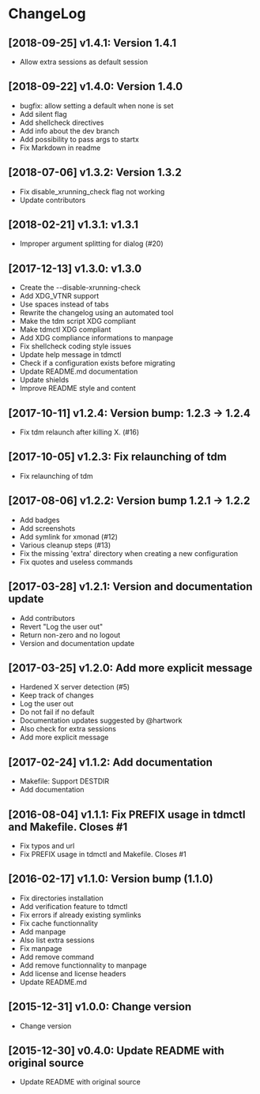 # ChangeLog

## [2018-09-25] v1.4.1: Version 1.4.1

* Allow extra sessions as default session

## [2018-09-22] v1.4.0: Version 1.4.0

* bugfix: allow setting a default when none is set
* Add silent flag
* Add shellcheck directives
* Add info about the dev branch
* Add possibility to pass args to startx
* Fix Markdown in readme

## [2018-07-06] v1.3.2: Version 1.3.2

* Fix disable_xrunning_check flag not working
* Update contributors

## [2018-02-21] v1.3.1: v1.3.1

* Improper argument splitting for dialog (#20)

## [2017-12-13] v1.3.0: v1.3.0

* Create the --disable-xrunning-check
* Add XDG_VTNR support
* Use spaces instead of tabs
* Rewrite the changelog using an automated tool
* Make the tdm script XDG compliant
* Make tdmctl XDG compliant
* Add XDG compliance informations to manpage
* Fix shellcheck coding style issues
* Update help message in tdmctl
* Check if a configuration exists before migrating
* Update README.md documentation
* Update shields
* Improve README style and content

## [2017-10-11] v1.2.4: Version bump: 1.2.3 -> 1.2.4

* Fix tdm relaunch after killing X. (#16)

## [2017-10-05] v1.2.3: Fix relaunching of tdm

* Fix relaunching of tdm

## [2017-08-06] v1.2.2: Version bump 1.2.1 -> 1.2.2

* Add badges
* Add screenshots
* Add symlink for xmonad (#12)
* Various cleanup steps (#13)
* Fix the missing 'extra' directory when creating a new configuration
* Fix quotes and useless commands

## [2017-03-28] v1.2.1: Version and documentation update

* Add contributors
* Revert "Log the user out"
* Return non-zero and no logout
* Version and documentation update

## [2017-03-25] v1.2.0: Add more explicit message

* Hardened X server detection (#5)
* Keep track of changes
* Log the user out
* Do not fail if no default
* Documentation updates suggested by @hartwork
* Also check for extra sessions
* Add more explicit message

## [2017-02-24] v1.1.2: Add documentation

* Makefile: Support DESTDIR
* Add documentation

## [2016-08-04] v1.1.1: Fix PREFIX usage in tdmctl and Makefile. Closes #1

* Fix typos and url
* Fix PREFIX usage in tdmctl and Makefile. Closes #1

## [2016-02-17] v1.1.0: Version bump (1.1.0)

* Fix directories installation
* Add verification feature to tdmctl
* Fix errors if already existing symlinks
* Fix cache functionnality
* Add manpage
* Also list extra sessions
* Fix manpage
* Add remove command
* Add remove functionnality to manpage
* Add license and license headers
* Update README.md

## [2015-12-31] v1.0.0: Change version

* Change version

## [2015-12-30] v0.4.0: Update README with original source

* Update README with original source
